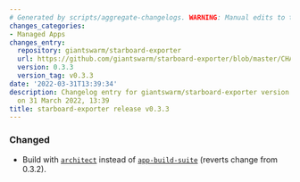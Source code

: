 ```yaml
---
# Generated by scripts/aggregate-changelogs. WARNING: Manual edits to this files will be overwritten.
changes_categories:
- Managed Apps
changes_entry:
  repository: giantswarm/starboard-exporter
  url: https://github.com/giantswarm/starboard-exporter/blob/master/CHANGELOG.md#033---2022-03-31
  version: 0.3.3
  version_tag: v0.3.3
date: '2022-03-31T13:39:34'
description: Changelog entry for giantswarm/starboard-exporter version 0.3.3, published
  on 31 March 2022, 13:39
title: starboard-exporter release v0.3.3
---
```


### Changed
- Build with [`architect`](https://github.com/giantswarm/architect) instead of [`app-build-suite`](https://github.com/giantswarm/app-build-suite) (reverts change from 0.3.2).
